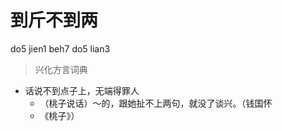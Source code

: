 # 到斤不到两
do5 jien1 beh7 do5 lian3
> 兴化方言词典
- 话说不到点子上，无端得罪人
  - （桃子说话）～的，跟她扯不上两句，就没了谈兴。（钱国怀
  - 《桃子》）

